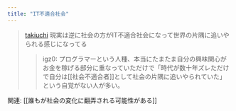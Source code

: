 ```yaml
---
title: "IT不適合社会"
---
```


> [takiuchi](https://twitter.com/takiuchi/status/1770978225122111555) 現実は逆に社会の方がIT不適合社会になって世界の片隅に追いやられる感じになってる
>  >igz0: プログラマーという人種、本当にたまたま自分の興味関心がお金を稼げる部分に重なっていただけで「時代が数十年ズレただけで自分は[[社会不適合者]]として社会の片隅に追いやられていた」という自覚がない人が多い。

関連: [[誰もが社会の変化に翻弄される可能性がある]]
